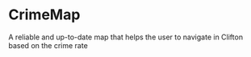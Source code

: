 # CrimeMap
A reliable and up-to-date map that helps the user to navigate in Clifton based on the crime rate
